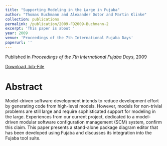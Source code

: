 ```yaml
---
title: "Supporting Modeling in the Large in Fujaba"
author: "Thomas Buchmann and Alexander Dotor and Martin Klinke"
collection: publications
permalink: /publication/2009-FD2009-Buchmann-2
excerpt: 'This paper is about '
year: 2009
venue: 'Proceedings of the 7th International Fujaba Days'
paperurl: ''
---
```


Published in *Proceedings of the 7th International Fujaba Days*, 2009


[Download .bib-File](https://tbuchmann.github.io/files/FD2009-Buchmann-2.bib)

Abstract
=====

Model-driven software development intends to reduce development effort by generating code from high-level models. However, models for non-trivial problems are still large and require sophisticated support for modeling in the large. Experiences from our current project, dedicated to a model-driven modular software configuration management (SCM) system, confirm this claim. This paper presents a stand-alone package diagram editor that has been developed using Fujaba and discusses its integration into the Fujaba tool suite.